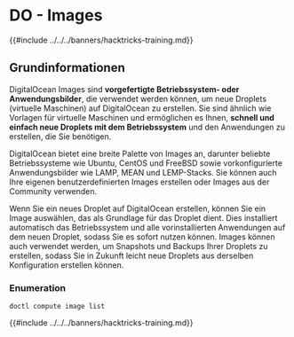 # DO - Images

{{#include ../../../banners/hacktricks-training.md}}

## Grundinformationen

DigitalOcean Images sind **vorgefertigte Betriebssystem- oder Anwendungsbilder**, die verwendet werden können, um neue Droplets (virtuelle Maschinen) auf DigitalOcean zu erstellen. Sie sind ähnlich wie Vorlagen für virtuelle Maschinen und ermöglichen es Ihnen, **schnell und einfach neue Droplets mit dem Betriebssystem** und den Anwendungen zu erstellen, die Sie benötigen.

DigitalOcean bietet eine breite Palette von Images an, darunter beliebte Betriebssysteme wie Ubuntu, CentOS und FreeBSD sowie vorkonfigurierte Anwendungsbilder wie LAMP, MEAN und LEMP-Stacks. Sie können auch Ihre eigenen benutzerdefinierten Images erstellen oder Images aus der Community verwenden.

Wenn Sie ein neues Droplet auf DigitalOcean erstellen, können Sie ein Image auswählen, das als Grundlage für das Droplet dient. Dies installiert automatisch das Betriebssystem und alle vorinstallierten Anwendungen auf dem neuen Droplet, sodass Sie es sofort nutzen können. Images können auch verwendet werden, um Snapshots und Backups Ihrer Droplets zu erstellen, sodass Sie in Zukunft leicht neue Droplets aus derselben Konfiguration erstellen können.

### Enumeration
```
doctl compute image list
```
{{#include ../../../banners/hacktricks-training.md}}
